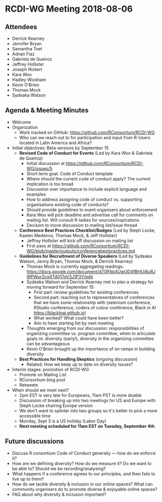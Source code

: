 # RCDI-WG Meeting 2018-08-06

## Attendees

* Derrick Kearney
* Jennifer Bryan
* Samantha Toet
* Adnan Fiaz
* Gabriela de Queiroz
* Jeffrey Hollister
* Joseph Rickert
* Kara Woo
* Hadley Wickham
* Kevin O’Brien
* Thomas Mock
* Sydeaka Watson

## Agenda & Meeting Minutes

* Welcome
* Organization
    + Work tracked on GitHub: https://github.com/RConsortium/RCDI-WG
    + Who can we reach out to for participation and input from R-Users located in Latin America and Africa?
* Initial objectives: Beta versions by September 15
    + **Revised Code of Conduct for Events** (Led by Kara Woo & Gabriela de Queiroz)
        + Initial discussion at https://github.com/RConsortium/RCDI-WG/issues/5 
        + Short term goal: Code of Conduct template
        + Where should the current code of conduct apply? The current implication is too broad
        + Discussion over importance to include explicit language and examples
        + How to address assigning code of conduct vs. supporting organisations existing code of conducts?
        + Should provide guidelines to event organisers about enforcement
        + Kara Woo will pick deadline and advertise call for comments on mailing list. Will consult R-ladies for sources/inspirations
        + Decision to move discussion to mailing list/issue thread
    + **Conference Best Practices Checklist/Badges** (Led by Steph Locke, Kaelen Medeiros,  Thomas Mock, & Jeff Hollister)
        + Jeffrey Hollister will kick off discussion on mailing list
        + First pass at https://github.com/RConsortium/RCDI-WG/blob/master/outputs/conferencebestpractices.md
    + **Guidelines for Recruitment of Diverse Speakers** (Led by Sydeaka Watson, Jenny Bryan, Thomas Mock, & Derrick Kearney)
        + Thomas Mock is currently aggregating readings: https://docs.google.com/document/d/13FAb4UwUD4fBhlUi8uRJ9fPWur2cqXT4017nV3J1P3Y/edit
        + Sydeaka Watson and Derrick Kearney met to plan a strategy for moving forward for September 15:
            + First part: review guidelines for existing conferences
            + Second part: reaching out to representatives of conferences that we have some relationship with (selenium conference, RStudio conference, coders of colour conference, Black in AI https://blackinai.github.io)
            + What worked? What could have been better?
            + Aim to have starting list by next meeting
        + Thoughts emerging from our discussion: responsibilities of organizing committee vs. program committee, when to articulate goals re: diversity (early!), diversity in the organizing committee can be advantageous
        + Kevin O’Brien brought up the importance of on ramps in building diversity 
    + **Best Practices for Handling Skeptics** (ongoing discussion)
        + Related: How we keep up to date on diversity issues?
* Interim stages: promotion of RCDI-WG
    + Promote on Mailing List
    + RConsortium blog post
    + Retweets
* When should we meet next?
    + 2pm EST is very late for Europeans, 11am PST is more doable
    + Discussion of breaking up into two meetings for US and Europe with Steph Locke chairing Europe version
    + We don't want to splinter into two groups so it's better to pick a more accessible time 
    + Monday, Sept 3 is a US holiday (Labor Day)
    + **Next meeting scheduled for 11am EST on Tuesday, September 4th**

## Future discussions
* Discuss R consortium Code of Conduct generally — how do we enforce it?
* How are we defining diversity? How do we measure it? Do we want to be able to? Should we be recording/analysing?
* What happens if a conference agrees to our principles, and then fails to live up to them?
* How do we tackle diversity & inclusion in our online spaces? What can community organisers do to promote diverse & enjoyable online spaces?
* FAQ about why diversity & inclusion important?
    




